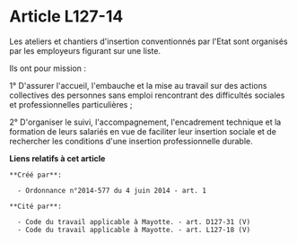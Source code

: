 # Article L127-14

Les ateliers et chantiers d'insertion conventionnés par l'Etat sont organisés par les employeurs figurant sur une liste.

Ils ont pour mission :

1° D'assurer l'accueil, l'embauche et la mise au travail sur des actions collectives des personnes sans emploi rencontrant
des difficultés sociales et professionnelles particulières ;

2° D'organiser le suivi, l'accompagnement, l'encadrement technique et la formation de leurs salariés en vue de faciliter leur
insertion sociale et de rechercher les conditions d'une insertion professionnelle durable.

**Liens relatifs à cet article**

	**Créé par**:

	  - Ordonnance n°2014-577 du 4 juin 2014 - art. 1

	**Cité par**:

	  - Code du travail applicable à Mayotte. - art. D127-31 (V)
	  - Code du travail applicable à Mayotte. - art. L127-18 (V)
